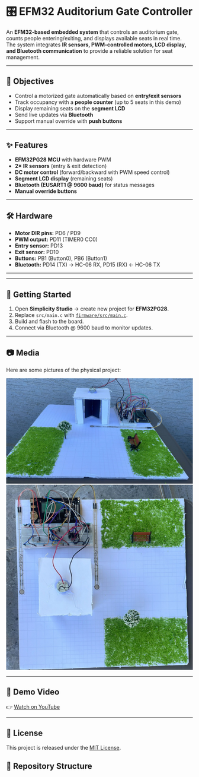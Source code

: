 # 🎛️ EFM32 Auditorium Gate Controller  

An **EFM32-based embedded system** that controls an auditorium gate, counts people entering/exiting, and displays available seats in real time.  
The system integrates **IR sensors, PWM-controlled motors, LCD display, and Bluetooth communication** to provide a reliable solution for seat management.  

---

## 🎯 Objectives
- Control a motorized gate automatically based on **entry/exit sensors**  
- Track occupancy with a **people counter** (up to 5 seats in this demo)  
- Display remaining seats on the **segment LCD**  
- Send live updates via **Bluetooth**  
- Support manual override with **push buttons**  

---

## ✨ Features
- **EFM32PG28 MCU** with hardware PWM  
- **2× IR sensors** (entry & exit detection)  
- **DC motor control** (forward/backward with PWM speed control)  
- **Segment LCD display** (remaining seats)  
- **Bluetooth (EUSART1 @ 9600 baud)** for status messages  
- **Manual override buttons**  

---

## 🛠️ Hardware
- **Motor DIR pins:** PD6 / PD9  
- **PWM output:** PD11 (TIMER0 CC0)  
- **Entry sensor:** PD13  
- **Exit sensor:**  PD10  
- **Buttons:** PB1 (Button0), PB6 (Button1)  
- **Bluetooth:** PD14 (TX) → HC-06 RX, PD15 (RX) ← HC-06 TX  

---


---

## 🚀 Getting Started
1. Open **Simplicity Studio** → create new project for **EFM32PG28**.  
2. Replace `src/main.c` with [`firmware/src/main.c`](firmware/src/main.c).  
3. Build and flash to the board.  
4. Connect via Bluetooth @ 9600 baud to monitor updates.  

---

## 📷 Media
Here are some pictures of the physical project:

![Front View](./media/image%201.jpeg)  
![Top View](./media/image%202.jpeg)  

---

## 🎥 Demo Video
👉 [Watch on YouTube](https://youtu.be/kVEKkczSuOg?si=OT4P-HmoG5x-mjeY)  

---

## 📜 License
This project is released under the [MIT License](LICENSE).


## 📂 Repository Structure
